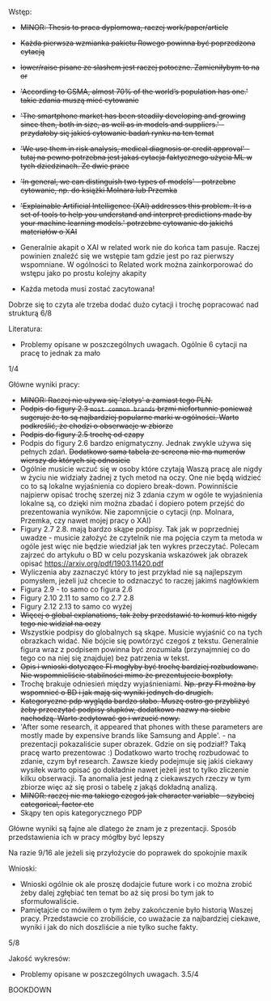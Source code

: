 
Wstęp: 
	
* ~~MINOR: Thesis to praca dyplomowa, raczej work/paper/article~~
* ~~Każda pierwsza wzmianka pakietu Rowego powinna być poprzedzona cytacją~~
* ~~lower/raise pisane ze slashem jest raczej potoczne. Zamieniłybym to na or~~
* ~~'According to GSMA, almost 70% of the world’s population has one.' takie zdania muszą mieć cytowanie~~
* ~~'The smartphone market has been steadily developing and growing since then, both in size, as well as in models and suppliers.' - przydałoby się jakieś cytowanie badań rynku na ten temat~~
* ~~'We use them in risk analysis, medical diagnosis or credit approval' - tutaj na pewno potrzebna jest jakaś cytacja faktycznego użycia ML w tych dziedzinach. Ze dwie prace~~ 
* ~~'In general, we can distinguish two types of models' - potrzebne cytowanie, np. do książki Molnara lub Przemka~~
* ~~'Explainable Artificial Intelligence (XAI) addresses this problem. It is a set of tools to help you understand and interpret predictions made by your machine learning models.' potrzebne cytowanie do jakichś materiałów o XAI~~

* Generalnie akapit o XAI w related work nie do końca tam pasuje. Raczej powinien znaleźć się we wstępie tam gdzie jest po raz pierwszy wspomniane. W ogólności to Related work można zainkorporować do wstępu jako po prostu kolejny akapity
* Każda metoda musi zostać zacytowana!

Dobrze się to czyta ale trzeba dodać dużo cytacji i trochę popracować nad strukturą
6/8

Literatura:
	
* Problemy opisane w poszczególnych uwagach. Ogólnie 6 cytacji na pracę to jednak za mało

1/4 

Główne wyniki pracy:

* ~~MINOR: Raczej nie używa się 'zlotys' a zamiast tego PLN.~~
* ~~Podpis do figury 2.3 `most common brands` brzmi niefortunnie ponieważ sugeruje że to są najbardziej popularne marki w ogólności. Warto podkreślić, że chodzi o obserwacje w zbiorze~~
* ~~Podpis do figury 2.5 trochę od czapy~~
* Podpis do figury 2.6 bardzo enigmatyczny. Jednak zwykle używa się pełnych zdań. ~~Dodatkowo sama tabela ze screena nie ma numerów wierszy do których się odnosicie~~
* Ogólnie musicie wczuć się w osoby które czytają Waszą pracę ale nigdy w życiu nie widziały żadnej z tych metod na oczy. One nie będą widzieć co to są lokalne wyjaśnienia co dopiero break-down. Powinniście najpierw opisać trochę szerzej niż 3 zdania czym w ogóle te wyjaśnienia lokalne są, co dzięki nim można zbadać i dopiero potem przejść do prezentowania wyników. Nie zapomnijcie o cytacji (np. Molnara, Przemka, czy nawet mojej pracy o XAI)
* Figury 2.7 2.8. mają bardzo skąpe podpisy. Tak jak w poprzedniej uwadze - musicie założyć że czytelnik nie ma pojęcia czym ta metoda w ogóle jest więc nie będzie wiedział jak ten wykres przeczytać. Polecam zajrzeć do artykułu o BD w celu pozyskania wskazówek jak obrazek opisać https://arxiv.org/pdf/1903.11420.pdf
* Wyliczenia aby zaznaczyć który to jest przykład nie są najlepszym pomysłem, jeżeli już chcecie to odznaczyć to raczej jakimś nagłówkiem
* Figura 2.9 - to samo co figura 2.6
* Figury 2.10 2.11 to samo co 2.7 2.8
* Figury 2.12 2.13 to samo co wyżej
* ~~Więcej o global explanations, tak żeby przedstawić to komuś kto nigdy tego nie widział na oczy~~
* Wszystkie podpisy do globalnych są skąpe. Musicie wyjaśnić co na tych obrazkach widać. Nie bójcie się powtórzyć czegoś z tekstu. Generalnie figura wraz z podpisem powinna być zrozumiała (przynajmniej co do tego co na niej się znajduje) bez patrzenia w tekst. 
* ~~Opis i wnioski dotyczące FI mogłyby być trochę bardziej rozbudowane. Nie wspomnieliście stabilności mimo że prezentujecie boxploty.~~
* Trochę brakuje odniesień między wyjaśnieniami. ~~Np. przy FI można by wspomnieć o BD i jak mają się wyniki jednych do drugich.~~
* ~~Kategoryczne pdp wygląda bardzo słabo. Muszę ostro go przybliżyć żeby przeczytać podpisy słupków, dodatkowo nazwy na siebie nachodzą. Warto zedytować go i wrzucić nowy.~~ 
* 'After some research, it appeared that phones with these parameters are mostly made by expensive brands like Samsung and Apple'. - na prezentacji pokazaliście super obrazek. Gdzie on się podział!? Taką pracę warto prezentowac :) Dodatkowo warto trochę rozbudować to zdanie, czym był research. Zawsze kiedy podejmuje się jakiś ciekawy wysiłek warto opisać go dokładnie nawet jeżeli jest to tylko zliczenie kilku obserwacji. Ta anomalia jest jedną z ciekawszych rzeczy w tym zbiorze więc aż się prosi o tabelę z jakąś dokładną analizą.
* ~~MINOR: raczej nie ma takiego czegoś jak character variable - szybciej categorical, factor etc~~
* Skąpy ten opis kategorycznego PDP

Główne wyniki są fajne ale dlatego że znam je z prezentacji. Sposób przedstawienia ich w pracy mógłby być lepszy

Na razie 9/16 ale jeżeli się przyłożycie do poprawek do spokojnie maxik 

Wnioski:

* Wnioski ogólnie ok ale proszę dodajcie future work i co można zrobić żeby dalej zgłębiać ten temat bo aż się prosi bo tym jak to sformułowaliście.
* Pamiętajcie co mówiłem o tym żeby zakończenie było historią Waszej pracy. Przedstawcie co zrobiliście, co uważacie za najbardziej ciekawe, wyniki i jak do nich doszliście a nie tylko suche fakty.

5/8 

Jakość wykresów:

* Problemy opisane w poszczególnych uwagach.
3.5/4

BOOKDOWN 